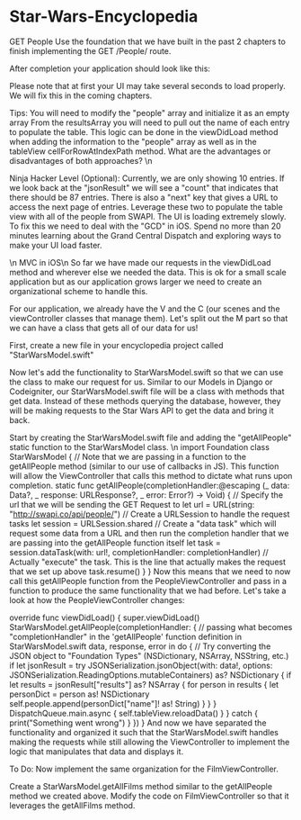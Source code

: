 # Star-Wars-Encyclopedia

GET People
Use the foundation that we have built in the past 2 chapters to finish implementing the GET /People/ route.

After completion your application should look like this:



Please note that at first your UI may take several seconds to load properly. We will fix this in the coming chapters.

Tips:
You will need to modify the "people" array and initialize it as an empty array
From the resultsArray you will need to pull out the name of each entry to populate the table. This logic can be done in the viewDidLoad method when adding the information to the "people" array as well as in the tableView cellForRowAtIndexPath method. What are the advantages or disadvantages of both approaches?
\n

Ninja Hacker Level (Optional):
Currently, we are only showing 10 entries. If we look back at the "jsonResult" we will see a "count" that indicates that there should be 87 entries. There is also a "next" key that gives a URL to access the next page of entries. Leverage these two to populate the table view with all of the people from SWAPI.
The UI is loading extremely slowly. To fix this we need to deal with the "GCD" in iOS. Spend no more than 20 minutes learning about the Grand Central Dispatch and exploring ways to make your UI load faster.

\n
MVC in iOS\n
So far we have made our requests in the viewDidLoad method and wherever else we needed the data. This is ok for a small scale application but as our application grows larger we need to create an organizational scheme to handle this.

For our application, we already have the V and the C (our scenes and the viewController classes that manage them). Let's split out the M part so that we can have a class that gets all of our data for us!

First, create a new file in your encyclopedia project called "StarWarsModel.swift"

Now let's add the functionality to StarWarsModel.swift so that we can use the class to make our request for us. Similar to our Models in Django or Codeigniter, our StarWarsModel.swift file will be a class with methods that get data. Instead of these methods querying the database, however, they will be making requests to the Star Wars API to get the data and bring it back.

Start by creating the StarWarsModel.swift file and adding the "getAllPeople" static function to the StarWarsModel class.
\n
import Foundation
class StarWarsModel {
    // Note that we are passing in a function to the getAllPeople method (similar to our use of callbacks in JS). This function will allow the ViewController that calls this method to dictate what runs upon completion.
    static func getAllPeople(completionHandler:@escaping (_ data: Data?, _ response: URLResponse?, _ error: Error?) -> Void) {
        // Specify the url that we will be sending the GET Request to
        let url = URL(string: "http://swapi.co/api/people/")
        // Create a URLSession to handle the request tasks
        let session = URLSession.shared
        // Create a "data task" which will request some data from a URL and then run the completion handler that we are passing into the getAllPeople function itself
        let task = session.dataTask(with: url!, completionHandler: completionHandler)
        // Actually "execute" the task. This is the line that actually makes the request that we set up above
        task.resume()
    }
}
Now this means that we need to now call this getAllPeople function from the PeopleViewController and pass in a function to produce the same functionality that we had before. Let's take a look at how the PeopleViewController changes:

override func viewDidLoad() {
        super.viewDidLoad()
        StarWarsModel.getAllPeople(completionHandler: { // passing what becomes "completionHandler" in the 'getAllPeople' function definition in StarWarsModel.swift
            data, response, error in
                do {
                    // Try converting the JSON object to "Foundation Types" (NSDictionary, NSArray, NSString, etc.)
                    if let jsonResult = try JSONSerialization.jsonObject(with: data!, options: JSONSerialization.ReadingOptions.mutableContainers) as? NSDictionary {
                        if let results = jsonResult["results"] as? NSArray {
                            for person in results {
                                let personDict = person as! NSDictionary
                                self.people.append(personDict["name"]! as! String)
                            }
                        }
                    }
                    DispatchQueue.main.async {
                        self.tableView.reloadData()
                    }
                } catch {
                    print("Something went wrong")
                }
        })
    }
And now we have separated the functionality and organized it such that the StarWarsModel.swift handles making the requests while still allowing the ViewController to implement the logic that manipulates that data and displays it.

To Do:
Now implement the same organization for the FilmViewController.

Create a StarWarsModel.getAllFilms method similar to the getAllPeople method we created above.
Modify the code on FilmViewController so that it leverages the getAllFilms method.
